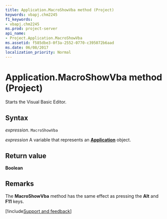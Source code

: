 ```yaml
---
title: Application.MacroShowVba method (Project)
keywords: vbapj.chm2245
f1_keywords:
- vbapj.chm2245
ms.prod: project-server
api_name:
- Project.Application.MacroShowVba
ms.assetid: f585dbe3-0f3a-2552-0770-c395072b6aad
ms.date: 06/08/2017
localization_priority: Normal
---
```



# Application.MacroShowVba method (Project)

Starts the Visual Basic Editor.


## Syntax

_expression_. `MacroShowVba`

_expression_ A variable that represents an **[Application](Project.Application.md)** object.


## Return value

 **Boolean**


## Remarks

The  **MacroShowVba** method has the same effect as pressing the **Alt** and **F11** keys.

[!include[Support and feedback](~/includes/feedback-boilerplate.md)]